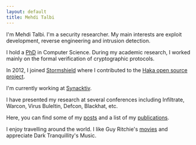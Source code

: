 ```yaml
---
layout: default
title: Mehdi Talbi
---
```


I'm Mehdi Talbi. I'm a security researcher. My main interests are exploit
development, reverse engineering and intrusion detection.

I hold a [PhD](/downloads/thesis.pdf) in Computer Science. During my academic
research, I worked mainly on the formal verification of cryptographic
protocols.

In 2012, I joined [Stormshield](www.stormshield.com) where I contributed to the
[Haka open source project](haka-security.org).

I'm currently working at [Synacktiv](https://www.synacktiv.com/).

I have presented my research at several conferences including Infiltrate,
Warcon, Virus Buleltin, Defcon, Blackhat, etc.

Here, you can find some of my [posts](/posts) and a list of my
[publications](/papers).

I enjoy travelling around the world. I like Guy Ritchie's [movies](/misc) and appreciate
Dark Tranquillity's Music. 
